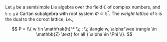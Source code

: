 Let $\mathfrak{g}$ be a semisimple Lie algebra over the field $\mathbb{C}$ of complex numbers, and $\mathfrak{h} \subset \mathfrak{g}$ a Cartan subalgebra with root system $\Phi \subset \mathfrak{h}^*$. The *weight lattice* of $\mathfrak{h}$ is the dual to the coroot lattice, i.e.,

$$
P = \\{ w \in \mathfrak{h}^* \\; : \\; \langle w, \alpha^\vee \rangle \in \mathbb{Z} \text{ for all } \alpha \in \Phi \\}.
$$
